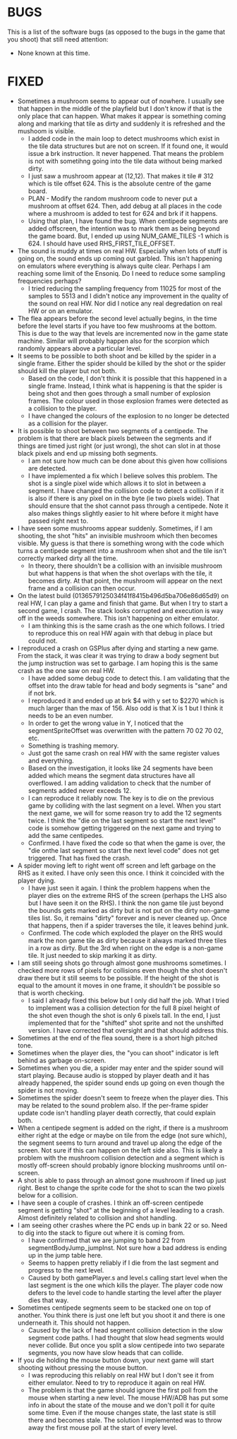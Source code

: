 BUGS
=======

This is a list of the software bugs (as opposed to the bugs in the game that you shoot) that still need attention:

* None known at this time.

FIXED
=======

* Sometimes a mushroom seems to appear out of nowhere.  I usually see that happen in the middle of the playfield but I don't know if that is the only place that can happen.  What makes it appear is something coming along and marking that tile as dirty and suddenly it is refreshed and the mushoom is visible.
    * I added code in the main loop to detect mushrooms which exist in the tile data structures but are not on screen.  If it found one, it would issue a brk instruction.  It never happened.  That means the problem is not with sometihng going into the tile data without being marked dirty.
    * I just saw a mushroom appear at (12,12).  That makes it tile # 312 which is tile offset 624.  This is the absolute centre of the game board.
    * PLAN - Modify the random mushroom code to never put a mushroom at offset 624.  Then, add debug at all places in the code where a mushroom is added to test for 624 and brk if it happens.
    * Using that plan, I have found the bug.  When centipede segments are added offscreen, the intention was to mark them as being beyond the game board.  But, I ended up using NUM_GAME_TILES -1 which is 624.  I should have used RHS_FIRST_TILE_OFFSET.
* The sound is muddy at times on real HW.  Especially when lots of stuff is going on, the sound ends up coming out garbled.  This isn't happening on emulators where everything is always quite clear.  Perhaps I am reaching some limit of the Ensoniq.  Do I need to reduce some sampling frequencies perhaps?
    * I tried reducing the sampling frequency from 11025 for most of the samples to 5513 and I didn't notice any improvement in the quality of the sound on real HW.  Nor did I notice any real degredation on real HW or on an emulator.
* The flea appears before the second level actually begins, in the time before the level starts if you have too few mushrooms at the bottom.  This is due to the way that levels are incremented now in the game state machine.  Similar will probably happen also for the scorpion which randomly appears above a particular level.
* It seems to be possible to both shoot and be killed by the spider in a single frame.  Either the spider should be killed by the shot or the spider should kill the player but not both.
    * Based on the code, I don't think it is possible that this happened in a single frame.  Instead, I think what is happening is that the spider is being shot and then goes through a small number of explosion frames.  The colour used in those explosion frames were detected as a collision to the player.
    * I have changed the colours of the explosion to no longer be detected as a collision for the player.
* It is possible to shoot between two segments of a centipede.  The problem is that there are black pixels between the segments and if things are timed just right (or just wrong), the shot can slot in at those black pixels and end up missing both segments.
    * I am not sure how much can be done about this given how collisions are detected.
    * I have implemented a fix which I believe solves this problem.  The shot is a single pixel wide which allows it to slot in between a segment.  I have changed the collision code to detect a collision if it is also if there is any pixel on in the byte (ie two pixels wide).  That should ensure that the shot cannot pass through a centipede.  Note it also makes things slightly easier to hit where before it might have passed right next to.
* I have seen some mushrooms appear suddenly.  Sometimes, if I am shooting, the shot "hits" an invisible mushroom which then becomes visible.  My guess is that there is something wrong with the code which turns a centipede segment into a mushroom when shot and the tile isn't correctly marked dirty all the time.
    * In theory, there shouldn't be a collision with an invisible mushroom but what happens is that when the shot overlaps with the tile, it becomes dirty.  At that point, the mushroom will appear on the next frame and a collision can then occur.
* On the latest build (0136579125034f41f8415b496d5ba706e86d65d9) on real HW, I can play a game and finish that game.  But when I try to start a second game, I crash.  The stack looks corrupted and execution is way off in the weeds somewhere.  This isn't happening on either emulator.
   * I am thinking this is the same crash as the one which follows.  I tried to reproduce this on real HW again with that debug in place but could not.
* I reproduced a crash on GSPlus after dying and starting a new game.  From the stack, it was clear it was trying to draw a body segment but the jump instruction was set to garbage.  I am hoping this is the same crash as the one saw on real HW.
   * I have added some debug code to detect this.  I am validating that the offset into the draw table for head and body segments is "sane" and if not brk.
   * I reproduced it and ended up at brk $4 with y set to $2270 which is much larger than the max of 156.  Also odd is that X is 1 but I think it needs to be an even number.
   * In order to get the wrong value in Y, I noticed that the segmentSpriteOffset was overwritten with the pattern 70 02 70 02, etc.
   * Something is trashing memory.
   * Just got the same crash on real HW with the same register values and everything.
   * Based on the investigation, it looks like 24 segments have been added which means the segment data structures have all overflowed.  I am adding validation to check that the number of segments added never exceeds 12.
   * I can reproduce it reliably now.  The key is to die on the previous game by colliding with the last segment on a level.  When you start the next game, we will for some reason try to add the 12 segments twice.  I think the "die on the last segment so start the next level" code is somehow getting triggered on the next game and trying to add the same centipedes.
   * Confirmed.  I have fixed the code so that when the game is over, the "die onthe last segment so start the next level code" does not get triggered.  That has fixed the crash.
* A spider moving left to right went off screen and left garbage on the RHS as it exited.  I have only seen this once.  I think it coincided with the player dying.
    * I have just seen it again.  I think the problem happens when the player dies on the extreme RHS of the screen (perhaps the LHS also but I have seen it on the RHS).  I think the non game tile just beyond the bounds gets marked as dirty but is not put on the dirty non-game tiles list.  So, it remains "dirty" forever and is never cleaned up.  Once that happens, then if a spider traverses the tile, it leaves behind junk.
    * Confirmed.  The code which exploded the player on the RHS would mark the non game tile as dirty because it always marked three tiles in a row as dirty.  But the 3rd when right on the edge is a non-game tile.  It just needed to skip marking it as dirty.
* I am still seeing shots go through almost gone mushrooms sometimes.  I checked more rows of pixels for collisions even though the shot doesn't draw there but it still seems to be possible.  If the height of the shot is equal to the amount it moves in one frame, it shouldn't be possible so that is worth checking.
   * I said I already fixed this below but I only did half the job.  What I tried to implement was a collision detection for the full 8 pixel height of the shot even though the shot is only 6 pixels tall.  In the end, I just implemented that for the "shifted" shot sprite and not the unshifted version.  I have corrected that oversight and that should address this.
* Sometimes at the end of the flea sound, there is a short high pitched tone.
* Sometimes when the player dies, the "you can shoot" indicator is left behind as garbage on-screen.
* Sometimes when you die, a spider may enter and the spider sound will start playing.  Because audio is stopped by player death and it has already happened, the spider sound ends up going on even though the spider is not moving.
* Sometimes the spider doesn't seem to freeze when the player dies.  This may be related to the sound problem also.  If the per-frame spider update code isn't handling player death correctly, that could explain both.
* When a centipede segment is added on the right, if there is a mushroom either right at the edge or maybe on tile from the edge (not sure which), the segment seems to turn around and travel up along the edge of the screen.  Not sure if this can happen on the left side also.  This is likely a problem with the mushroom collision detection and a segment which is mostly off-screen should probably ignore blocking mushrooms until on-screen.
* A shot is able to pass through an almost gone mushroom if lined up just right.  Best to change the sprite code for the shot to scan the two pixels below for a collision.
* I have seen a couple of crashes.  I think an off-screen centipede segment is getting "shot" at the beginning of a level leading to a crash.  Almost definitely related to collision and shot handling.
* I am seeing other crashes where the PC ends up in bank 22 or so.  Need to dig into the stack to figure out where it is coming from.
   * I have confirmed that we are jumping to band 22 from segmentBodyJump_jumpInst.  Not sure how a bad address is ending up in the jump table here.
   * Seems to happen pretty reliably if I die from the last segment and progress to the next level.
   * Caused by both gamePlayer.s and level.s calling start level when the last segment is the one which kills the player.  The player code now defers to the level code to handle starting the level after the player dies that way.
* Sometimes centipede segments seem to be stacked one on top of another.  You think there is just one left but you shoot it and there is one underneath it.  This should not happen.
    * Caused by the lack of head segment collision detection in the slow segment code paths.  I had thought that slow head segments would never collide.  But once you split a slow centipede into two separate segments, you now have slow heads that can collide.
* If you die holding the mouse button down, your next game will start shooting without pressing the mouse button.
   * I was reproducing this reliably on real HW but I don't see it from either emulator.  Need to try to reproduce it again on real HW.
   * The problem is that the game should ignore the first poll from the mouse when starting a new level.  The mouse HW/ADB has put some info in about the state of the mouse and we don't poll it for quite some time.  Even if the mouse changes state, the last state is still there and becomes stale.  The solution I implemented was to throw away the first mouse poll at the start of every level.
